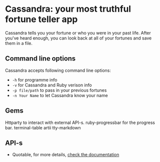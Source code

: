 # Cassandra: your most truthful fortune teller app

Cassandra tells you your fortune or who you were in your past life. After you've heard enough, you can look back at all of your fortunes and save them in a file.

## Command line options
Cassandra accepts following command line options: 

- `-h` for programme info
- `-v` for Cassandra and Ruby verison info
- `-p file/path` to pass in your previous fortunes
- `-n Your Name` to let Cassandra know your name

## Gems
Httparty to interact with external API-s.
ruby-progressbar for the progress bar.
terminal-table
artii
tty-markdown

## API-s

- Quotable, for more details, [check the documentation](https://github.com/lukePeavey/quotable#get-random-quote)
